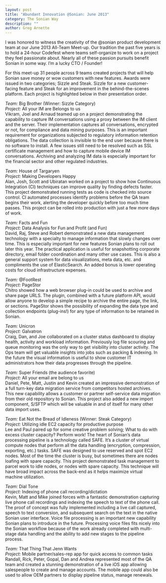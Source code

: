 ```yaml
---
layout: post
title: "Abundant Innovation @Sonian: June 2013"
category: The Sonian Way
description: ""
author: Greg Arnette
---
```


I was honored to witness the creativity of the @sonian product
development team at our June 2013 All-Team Meet-up. Our tradition the
past five years is to hold a 24-hour Codefest where teams
self-organize to work on a project they feel passionate about. Nearly
all of these passion pursuits benefit Sonian in some way. I’m a lucky
CTO / Founder!

For this meet-up 31 people across 9 teams created projects that will
help Sonian save money or wow customers with new features. Awards were
issued in two categories; Sizzle and Steak. Sizzle for a new
customer-facing feature and Steak for an improvement in the
behind-the-scenes platform. Each project is highlighted below in their
presentation order.

_Team:_ Big Brother (Winner: Sizzle Category)<br>
_Project:_ All your IM are Belongs to us<br>
Vikram, Joel and Arnaud teamed up on a project demonstrating the
capability to capture IM conversations using a proxy between the IM
client and the server. Their implementation captures all
conversations, encrypted or not, for compliance and data mining
purposes. This is an important requirement for organizations subjected
to regulatory information retention obligations. The data collection
is invisible to the end user because there is no software to
install. A few issues still need to be resolved such as SSL
certificate management and how to capture mobile device IM
conversations. Archiving and analyzing IM data is especially important
for the financial sector and other regulated industries.

_Team:_ House of Targaryen<br>
_Project:_ Making Developers Happy<br>
Alan, Josh, Scott and Ubiratan worked on a project to show how
Continuous Integration (CI) techniques can improve quality by finding
defects faster. This project demonstrated running tests as code is
checked into source control. CI automated processes identify problems
before the QA team begins their work, alerting the developer quickly
before too much time passes. This project can be rolled into
production with just a few more days of work.

_Team:_ Facts and Fun<br>
_Project:_ Data Analysis for Fun and Profit (and Fun)<br>
David, Raj, Steve and Robert demonstrated a new data management
technology with a specialty to manage information that slowly changes
over time. This is especially important for new features Sonian plans
to roll out later this year. The practical application is useful for
snapshotting corporate directory, email folder coordination and many
other use cases. This is also a general support system for data
visualizations, meta data, etc. and compliments the use of
ElasticSearch. An added bonus is lower operating costs for cloud
infrastructure expenses.

_Team:_ @FootRest<br>
_Project:_ PageStor<br>
Chitro showed how a web browser plug-in could be used to archive and
share page URLS. The plugin, combined with a future platform API,
would allow anyone to develop a simple recipe to archive the entire
page, the link, or sections. PageStor shows the possibility of
expanding the data type and collection endpoints (plug-ins!) for any
type of information to be retained in Sonian.

_Team:_ Unicron<br>
_Project:_ Galvatron<br>
Craig, Dan, and Joe collaborated on a cluster status dashboard to
display health, activity and workload information. Previously log file
scouring and queue monitoring was the only way to get visibility into
cluster activity. The Ops team will get valuable insights into jobs
such as packing & indexing. In the future the visual information is
useful to show customer IT administrators how their data progresses
through the pipeline.

_Team:_ Super Friends (the audience favorite)<br>
_Project:_ All your email are belong to us<br>
Daniel, Pete, Matt, Justin and Kevin created an impressive
demonstration of a full turn-key data migration service from
competitors hosted archives. This new capability allows a customer or
partner self-service data migration from their old repository to
Sonian. This project also added a new import component, S/SFTP which
will be valuable in and of itself for many other data import uses.

_Team:_ Eat Not the Bread of Idleness (Winner: Steak Category)<br>
_Project:_ Utilizing idle EC2 capacity for productive purpose<br>
Lee and Paul paired up for some creative problem solving; What to do
with excess cluster capacity? Perform work! The heart of Sonian’s data
processing pipeline is a technology called SAFE. It’s a cluster of
virtual compute nodes that perform all the data handling (encryption,
compression, exporting, etc.) tasks. SAFE was designed to use reserved
and spot EC2 nodes. Most of the time the cluster is busy, but
sometimes there are nodes loafing with spare capacity. This project
demonstrated task management to parcel work to idle nodes, or nodes
with spare capacity. This technique will have broad impact across the
back-end as it helps maximize virtual machine utilization.

_Team:_ Dial Tone<br>
_Project:_ Indexing of phone call recording/dictation<br>
Kevin, Matt and Mike joined forces with a fantastic demonstration
capturing live phone call recordings and indexing the speech to text
of the phone call. The proof of concept was fully implemented
including a live call captured, speech to text conversion, and
subsequent search on the text in the native Sonian user
interface. Voice file processing is an important new capability Sonian
plans to introduce in the future. Processing voice files fits nicely
into the Sonian workflow because of the work already completed with
multi-stage data handling and the ability to add new stages to the
pipeline process.

_Team:_ That Thing That Jenn Wants<br>
_Project:_ Mobile partner/sales-rep app for quick access to common tasks<br>
Randall, Rick, Peter, Gopal, Dan and Andrea represented most of the QA
team and created a stunning demonstration of a live iOS app allowing
salespeople to create and manage accounts. The mobile app could also
be used to allow OEM partners to display pipeline status, manage
renewals.
